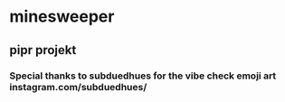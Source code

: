# minesweeper
## pipr projekt
### Special thanks to subduedhues for the vibe check emoji art instagram.com/subduedhues/
